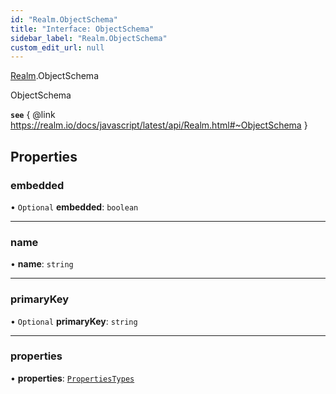 ```yaml
---
id: "Realm.ObjectSchema"
title: "Interface: ObjectSchema"
sidebar_label: "Realm.ObjectSchema"
custom_edit_url: null
---
```


[Realm](../namespaces/Realm).ObjectSchema

ObjectSchema

**`see`** { @link https://realm.io/docs/javascript/latest/api/Realm.html#~ObjectSchema }

## Properties

### embedded

• `Optional` **embedded**: `boolean`

___

### name

• **name**: `string`

___

### primaryKey

• `Optional` **primaryKey**: `string`

___

### properties

• **properties**: [`PropertiesTypes`](Realm.PropertiesTypes)
